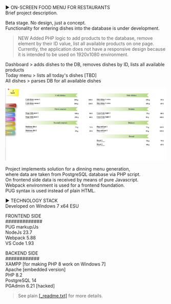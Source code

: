  ► ON-SCREEN FOOD MENU FOR RESTAURANTS  
 Brief project description.  

Beta stage. No design, just a concept.  
Functionality for entering dishes into the database is under development.  

> NEW Added PHP logic to add products to the database, remove element by their ID value, list all available products on one page.  
Currently, the application does not have a responsive design because it is intended to be used on 1920x1080 environment.  

Dashboard > adds dishes to the DB, removes dishes by ID, lists all available products  
Today menu > lists all today's dishes [TBD]  
All dishes > parses DB for all available dishes  
 
![Food menu](src/assets/food-menu.png)

Project implements solution for a dinning menu generation,   
where data are taken from PostgreSQL database via PHP script.  
On frontend side data is received by means of pure Javascript.  
Webpack environment is used for a frontend foundation.  
PUG syntax is used instead of plain HTML.  
   
► TECHNOLOGY STACK  
Developed on Windows 7 x64 ESU  

FRONTEND SIDE  
#############  
PUG markup/Js  
NodeJs 23.7  
Webpack 5.88  
VS Code 1.93  

BACKEND SIDE  
############  
XAMPP [for making PHP 8 work on Windows 7]  
Apache [embedded version]  
PHP 8.2  
PostgreSQL 14  
PGAdmin 6.21 [hacked]  

> See plain [[_readme.txt]](_readme.txt) for more details.
